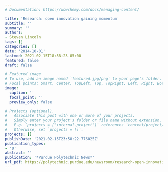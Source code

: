 ```yaml
---
# Documentation: https://wowchemy.com/docs/managing-content/

title: 'Research: open innovation gaining momentum'
subtitle: ''
summary: ''
authors:
- Steven Lincoln
tags: []
categories: []
date: '2014-10-01'
lastmod: 2021-02-15T18:58:23-05:00
featured: false
draft: false

# Featured image
# To use, add an image named `featured.jpg/png` to your page's folder.
# Focal points: Smart, Center, TopLeft, Top, TopRight, Left, Right, BottomLeft, Bottom, BottomRight.
image:
  caption: ''
  focal_point: ''
  preview_only: false

# Projects (optional).
#   Associate this post with one or more of your projects.
#   Simply enter your project's folder or file name without extension.
#   E.g. `projects = ["internal-project"]` references `content/project/deep-learning/index.md`.
#   Otherwise, set `projects = []`.
projects: []
publishDate: '2021-02-15T23:58:22.776025Z'
publication_types:
- '0'
abstract: ''
publication: '*Purdue Polytechnic News*'
url_pdf: https://polytechnic.purdue.edu/newsroom/research-open-innovation-gaining-momentum
---
```

